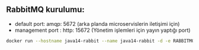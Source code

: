 ## RabbitMQ kurulumu:
* default port: amqp: 5672 (arka planda microservislerin iletişimi için)
* management port : http: 15672 (Yönetim işlemleri için yayın yaptığı port)
```bash
docker run --hostname java14-rabbit --name java14-rabbit -d -e RABBITMQ_DEFAULT_USER=java14user -e RABBITMQ_DEFAULT_PASS=root -p 15672:15672 -p 5672:5672 --memory=512m RabbitMQ:3-management
```